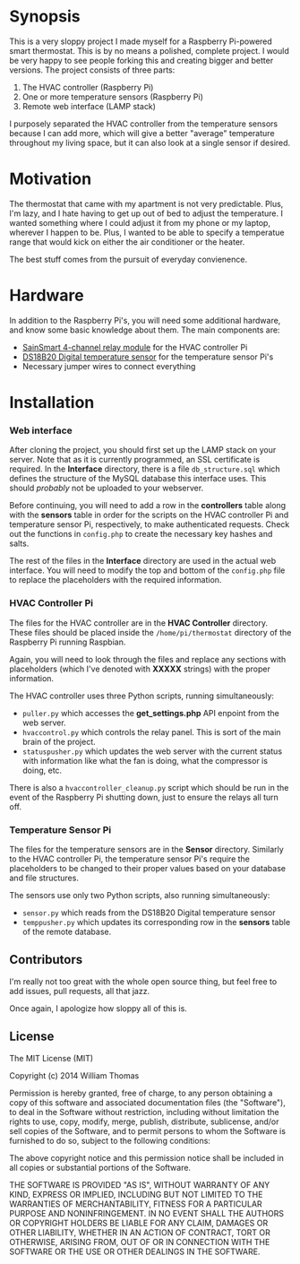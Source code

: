 # Synopsis

This is a very sloppy project I made myself for a Raspberry Pi-powered smart thermostat. This is by no means a polished, complete project. I would be very happy to see people forking this and creating bigger and better versions. The project consists of three parts:

1. The HVAC controller (Raspberry Pi)
2. One or more temperature sensors (Raspberry Pi)
3. Remote web interface (LAMP stack)

I purposely separated the HVAC controller from the temperature sensors because I can add more, which will give a better "average" temperature throughout my living space, but it can also look at a single sensor if desired.

# Motivation

The thermostat that came with my apartment is not very predictable. Plus, I'm lazy, and I hate having to get up out of bed to adjust the temperature. I wanted something where I could adjust it from my phone or my laptop, wherever I happen to be. Plus, I wanted to be able to specify a temperatue range that would kick on either the air conditioner or the heater.

The best stuff comes from the pursuit of everyday convienence.

# Hardware

In addition to the Raspberry Pi's, you will need some additional hardware, and know some basic knowledge about them. The main components are:

* [SainSmart 4-channel relay module](http://www.amazon.com/gp/product/B0057OC5O8/ref=oh_aui_detailpage_o00_s01?ie=UTF8&psc=1) for the HVAC controller Pi
* [DS18B20 Digital temperature sensor](http://www.adafruit.com/product/374) for the temperature sensor Pi's
* Necessary jumper wires to connect everything

# Installation

### Web interface

After cloning the project, you should first set up the LAMP stack on your server. Note that as it is currently programmed, an SSL certificate is required. In the **Interface** directory, there is a file <code>db\_structure.sql</code> which defines the structure of the MySQL database this interface uses. This should _probably_ not be uploaded to your webserver.

Before continuing, you will need to add a row in the **controllers** table along with the **sensors** table in order for the scripts on the HVAC controller Pi and temperature sensor Pi, respectively, to make authenticated requests. Check out the functions in <code>config.php</code> to create the necessary key hashes and salts.

The rest of the files in the **Interface** directory are used in the actual web interface. You will need to modify the top and bottom of the <code>config.php</code> file to replace the placeholders with the required information.

### HVAC Controller Pi

The files for the HVAC controller are in the **HVAC Controller** directory. These files should be placed inside the <code>/home/pi/thermostat</code> directory of the Raspberry Pi running Raspbian.

Again, you will need to look through the files and replace any sections with placeholders (which I've denoted with **XXXXX** strings) with the proper information.

The HVAC controller uses three Python scripts, running simultaneously:

* <code>puller.py</code> which accesses the **get_settings.php** API enpoint from the web server.
* <code>hvaccontrol.py</code> which controls the relay panel. This is sort of the main brain of the project.
* <code>statuspusher.py</code> which updates the web server with the current status with information like what the fan is doing, what the compressor is doing, etc.

There is also a <code>hvaccontroller_cleanup.py</code> script which should be run in the event of the Raspberry Pi shutting down, just to ensure the relays all turn off.

### Temperature Sensor Pi

The files for the temperature sensors are in the **Sensor** directory. Similarly to the HVAC controller Pi, the temperature sensor Pi's require the placeholders to be changed to their proper values based on your database and file structures.

The sensors use only two Python scripts, also running simultaneously:
* <code>sensor.py</code> which reads from the DS18B20 Digital temperature sensor
* <code>temppusher.py</code> which updates its corresponding row in the **sensors** table of the remote database.

## Contributors

I'm really not too great with the whole open source thing, but feel free to add issues, pull requests, all that jazz.

Once again, I apologize how sloppy all of this is.

## License

The MIT License (MIT)

Copyright (c) 2014 William Thomas

Permission is hereby granted, free of charge, to any person obtaining a copy
of this software and associated documentation files (the "Software"), to deal
in the Software without restriction, including without limitation the rights
to use, copy, modify, merge, publish, distribute, sublicense, and/or sell
copies of the Software, and to permit persons to whom the Software is
furnished to do so, subject to the following conditions:

The above copyright notice and this permission notice shall be included in
all copies or substantial portions of the Software.

THE SOFTWARE IS PROVIDED "AS IS", WITHOUT WARRANTY OF ANY KIND, EXPRESS OR
IMPLIED, INCLUDING BUT NOT LIMITED TO THE WARRANTIES OF MERCHANTABILITY,
FITNESS FOR A PARTICULAR PURPOSE AND NONINFRINGEMENT. IN NO EVENT SHALL THE
AUTHORS OR COPYRIGHT HOLDERS BE LIABLE FOR ANY CLAIM, DAMAGES OR OTHER
LIABILITY, WHETHER IN AN ACTION OF CONTRACT, TORT OR OTHERWISE, ARISING FROM,
OUT OF OR IN CONNECTION WITH THE SOFTWARE OR THE USE OR OTHER DEALINGS IN
THE SOFTWARE.
